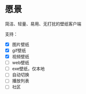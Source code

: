 # 愿景

简洁、轻量、易用、无打扰的壁纸客户端

支持：

- [x] 图片壁纸
- [x] gif壁纸
- [x] 视频壁纸
- [ ] web壁纸
- [ ] exe壁纸，仅本地
- [ ] 自动切换
- [ ] 播放列表
- [ ] 社区
